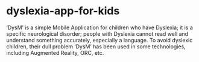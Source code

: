 # dyslexia-app-for-kids
‘DysM’ is a simple Mobile Application for children who have Dyslexia; it is a specific neurological disorder; people with Dyslexia cannot read well and understand something accurately, especially a language. To avoid dyslexic children, their dull problem ‘DysM’ has been used in some technologies, including Augmented Reality, ORC, etc.


[](https://github.com/Mahesh-Abeykoon/dyslexia-app-for-kids/blob/master/more_screen.gif)
